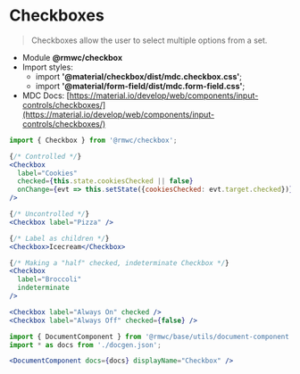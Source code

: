 # Checkboxes

> Checkboxes allow the user to select multiple options from a set.

- Module **@rmwc/checkbox**
- Import styles:
  - import **'@material/checkbox/dist/mdc.checkbox.css'**;
  - import **'@material/form-field/dist/mdc.form-field.css'**;
- MDC Docs: [https://material.io/develop/web/components/input-controls/checkboxes/](https://material.io/develop/web/components/input-controls/checkboxes/)

```jsx render
import { Checkbox } from '@rmwc/checkbox';

{/* Controlled */}
<Checkbox
  label="Cookies"
  checked={this.state.cookiesChecked || false}
  onChange={evt => this.setState({cookiesChecked: evt.target.checked})}
/>

{/* Uncontrolled */}
<Checkbox label="Pizza" />

{/* Label as children */}
<Checkbox>Icecream</Checkbox>

{/* Making a "half" checked, indeterminate Checkbox */}
<Checkbox
  label="Broccoli"
  indeterminate
/>

<Checkbox label="Always On" checked />
<Checkbox label="Always Off" checked={false} />
```

```jsx renderOnly
import { DocumentComponent } from '@rmwc/base/utils/document-component';
import * as docs from './docgen.json';

<DocumentComponent docs={docs} displayName="Checkbox" />
```
